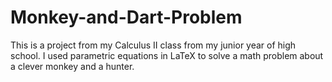 # Monkey-and-Dart-Problem
This is a project from my Calculus II class from my junior year of high school. I used parametric equations in LaTeX to solve a math problem about a clever monkey and a hunter.
